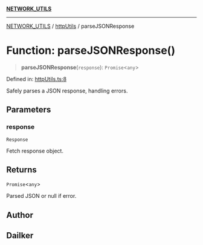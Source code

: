 [**NETWORK_UTILS**](../../README.md)

***

[NETWORK_UTILS](../../README.md) / [httpUtils](../README.md) / parseJSONResponse

# Function: parseJSONResponse()

> **parseJSONResponse**(`response`): `Promise`\<`any`\>

Defined in: [httpUtils.ts:8](https://github.com/dailker/everyutil/blob/cee559aadda9e0c298e06364cba9020e97a8b19b/src/network/httpUtils.ts#L8)

Safely parses a JSON response, handling errors.

## Parameters

### response

`Response`

Fetch response object.

## Returns

`Promise`\<`any`\>

Parsed JSON or null if error.

## Author

## Dailker
